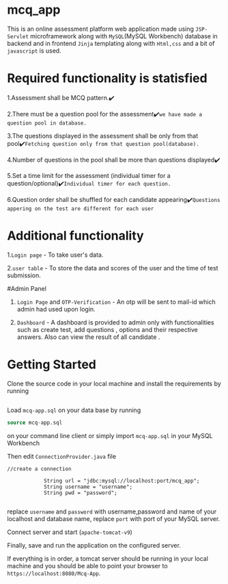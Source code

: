 # mcq_app
This is an online assessment platform web application made using ```JSP-Servlet``` microframework along with ```MySQL```(MySQL Workbench) database in backend and in frontend ```Jinja``` templating along with ```Html,css``` and a bit of ```javascript``` is used.







# Required functionality is statisfied

1.Assessment shall be MCQ pattern.:heavy_check_mark:

2.There must be a question pool for the assessment:heavy_check_mark:```we have made a question pool in database.```

3.The questions displayed in the assessment shall be only from that pool:heavy_check_mark:```Fetching question only from that question pool(database).```

4.Number of questions in the pool shall be more than questions displayed:heavy_check_mark:

5.Set a time limit for the assessment (individual timer for a question/optional):heavy_check_mark:```Individual timer for each question.```

6.Question order shall be shuffled for each candidate appearing:heavy_check_mark:```Questions appering on the test are different for each user```

# Additional functionality

1.```Login page``` - To take user's data.

2.```user table``` - To store the data and scores of the user and the time of test submission.

#Admin Panel

1. ```Login Page``` and ```OTP-Verification``` - An otp will be sent to mail-id which admin had used upon login.

2. ```Dashboard``` - A dashboard is provided to admin only with functionalities such as create test, add questions , options and their respective answers. Also can view the result of all candidate . 

# Getting Started

Clone the source code in your local machine and install the requirements by running

```load the .war file in eclipse ide 
```
Load ```mcq-app.sql``` on your data base by running
```sql
source mcq-app.sql
```
on your command line client or simply import ```mcq-app.sql``` in your MySQL Workbench

Then edit ```ConnectionProvider.java``` file
```
//create a connection

			String url = "jdbc:mysql://localhost:port/mcq_app";
			String username = "username";
			String pwd = "password";


```
replace ```username``` and ```password```  with username,password and name of your localhost and database name, 
replace ```port``` with port of your MySQL server.

Connect server and start (```apache-tomcat-v9```)

Finally, save and run the application on the configured server.

If everything is in order, a tomcat server  should be running in your local machine and you should be able to point your browser to ```https://localhost:8080/Mcq-App```.

